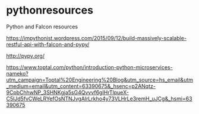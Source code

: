 # pythonresources
Python and Falcon resources

https://impythonist.wordpress.com/2015/09/12/build-massively-scalable-restful-api-with-falcon-and-pypy/


http://pypy.org/


https://www.toptal.com/python/introduction-python-microservices-nameko?utm_campaign=Toptal%20Engineering%20Blog&utm_source=hs_email&utm_medium=email&utm_content=63390675&_hsenc=p2ANqtz-9CpbChhwNP_3SHNKgja5sG4Qvvvf6gIHrTlpueX-C5lJd5fvCWeLRYefOsNTNJvgAlrLrkho4y73VLHrLe3remH_uJCg&_hsmi=63390675
